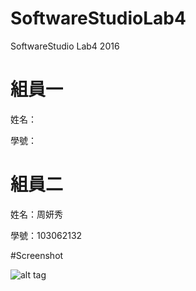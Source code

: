 # SoftwareStudioLab4
SoftwareStudio Lab4 2016

# 組員一

姓名：

學號：

# 組員二

姓名：周妍秀

學號：103062132

#Screenshot

![alt tag](/csc.png)